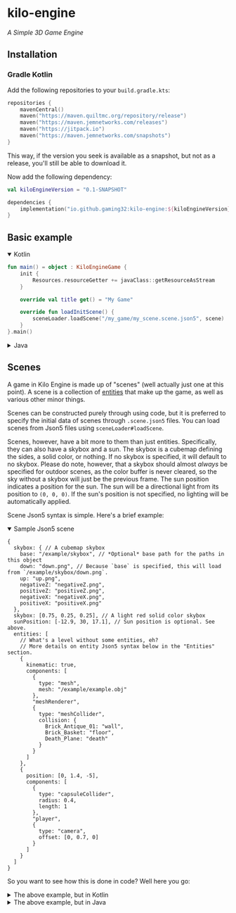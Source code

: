 # kilo-engine
_A Simple 3D Game Engine_

## Installation

### Gradle Kotlin
Add the following repositories to your `build.gradle.kts`:
```kotlin
repositories {
    mavenCentral()
    maven("https://maven.quiltmc.org/repository/release")
    maven("https://maven.jemnetworks.com/releases")
    maven("https://jitpack.io")
    maven("https://maven.jemnetworks.com/snapshots")
}
```
This way, if the version you seek is available as a snapshot, but not as a release, you'll still be able to download it.

Now add the following dependency:
```kotlin
val kiloEngineVersion = "0.1-SNAPSHOT"

dependencies {
    implementation("io.github.gaming32:kilo-engine:${kiloEngineVersion}")
}
```

## Basic example

<details open>
<summary>Kotlin</summary>

```kotlin
fun main() = object : KiloEngineGame {
    init {
        Resources.resourceGetter += javaClass::getResourceAsStream
    }

    override val title get() = "My Game"

    override fun loadInitScene() {
        sceneLoader.loadScene("/my_game/my_scene.scene.json5", scene)
    }
}.main()
```

</details>

<details>
<summary>Java</summary>

```java
public class MyGame extends KiloEngineGame {
    public static void main(String[] args) {
        Resources.addResourceGetter(MyGame.class::getResourceAsStream);
        new MyGame().main();
    }

    @Override
    @NotNull
    public String getTitle() {
        return "My Game";
    }

    @Override
    public void loadInitScene() {
        getSceneLoader().loadScene("/my_game/my_scene.scene.json5", getScene());
    }
}
```

</details>

## Scenes

A game in Kilo Engine is made up of "scenes" (well actually just one at this point). A scene is a collection of [entities](#entities) that make up the game, as well as various other minor things.

Scenes can be constructed purely through using code, but it is preferred to specify the initial data of scenes through `.scene.json5` files. You can load scenes from Json5 files using `sceneLoader#loadScene`.

Scenes, however, have a bit more to them than just entities. Specifically, they can also have a skybox and a sun. The skybox is a cubemap defining the sides, a solid color, or nothing. If no skybox is specified, it will default to no skybox. Please do note, however, that a skybox should almost *always* be specified for outdoor scenes, as the color buffer is never cleared, so the sky without a skybox will just be the previous frame. The sun position indicates a position for the sun. The sun will be a directional light from its position to `(0, 0, 0)`. If the sun's position is not specified, no lighting will be automatically applied.

Scene Json5 syntax is simple. Here's a brief example:

<details open>
<summary>Sample Json5 scene</summary>

```json5
{
  skybox: { // A cubemap skybox
    base: "/example/skybox", // *Optional* base path for the paths in this object
    down: "down.png", // Because `base` is specified, this will load from `/example/skybox/down.png`.
    up: "up.png",
    negativeZ: "negativeZ.png",
    positiveZ: "positiveZ.png",
    negativeX: "negativeX.png",
    positiveX: "positiveX.png"
  },
  skybox: [0.75, 0.25, 0.25], // A light red solid color skybox
  sunPosition: [-12.9, 30, 17.1], // Sun position is optional. See above.
  entities: [
    // What's a level without some entities, eh?
    // More details on entity Json5 syntax below in the "Entities" section.
    {
      kinematic: true,
      components: [
        {
          type: "mesh",
          mesh: "/example/example.obj"
        },
        "meshRenderer",
        {
          type: "meshCollider",
          collision: {
            Brick_Antique_01: "wall",
            Brick_Basket: "floor",
            Death_Plane: "death"
          }
        }
      ]
    },
    {
      position: [0, 1.4, -5],
      components: [
        {
          type: "capsuleCollider",
          radius: 0.4,
          length: 1
        },
        "player",
        {
          type: "camera",
          offset: [0, 0.7, 0]
        }
      ]
    }
  ]
}
```

</details>

So you want to see how this is done in code? Well here you go:

<details>
<summary>The above example, but in Kotlin</summary>

```kotlin
scene.skybox = Skybox.Cubemap.relative(
    "/example/skybox",
    "down.png",
    "up.png",
    "negativeZ.png",
    "positiveZ.png",
    "negativeX.png",
    "positiveX.png"
)
scene.skybox = Skybox.SolidColor(0.75f, 0.25f, 0.25f)
scene.sunPosition = Vector3f(-12.9f, 30f, 17.1f)
Entity(scene, DVector3()).apply {
    body.setKinematic()
    val model = MeshComponent(this, sceneLoader.loadObj("/example/example.obj")).model
    MeshRendererComponent(this)
    MeshColliderComponent(this, CollisionModel(model, mapOf(
        model.materials["Brick_Antique_01"]!! to CollisionTypes.WALL,
        model.materials["Brick_Basket"]!! to CollisionTypes.FLOOR,
        model.materials["Death_Plane"]!! to CollisionTypes.DEATH
    )))
}
Entity(scene, DVector3(0.0, 1.4, -5.0)).apply {
    CapsuleColliderComponent(this, 0.4, 1.0)
    PlayerComponent(this, Vector2f())
    CameraComponent(this, offset = DVector3(0.0, 0.7, 0.0))
}
```

</details>

<details>
<summary>The above example, but in Java</summary>

```java
final Scene scene = getScene();
scene.setSkybox(Skybox.Cubemap.relative(
    "/example/skybox",
    "down.png",
    "up.png",
    "negativeZ.png",
    "positiveZ.png",
    "negativeX.png",
    "positiveX.png"
));
scene.setSkybox(new Skybox.SolidColor(0.75f, 0.25f, 0.25f));
scene.setSunPosition(new Vector3f(-12.9f, 30, 17.1f));

final Entity levelMesh = new Entity(scene, new DVector3());
levelMesh.getBody().setKinematic();
final Model model = new MeshComponent(
    levelMesh, getSceneLoader().loadObj("/example/example.obj")
).getModel();
new MeshRendererComponent(levelMesh);
new MeshColliderComponent(levelMesh, new CollisionModel(model, Map.of(
    model.getMaterials().get("Brick_Antique_01"), CollisionTypes.WALL,
    model.getMaterials().get("Brick_Basket"), CollisionTypes.FLOOR,
    model.getMaterials().get("Death_Plane"), CollisionTypes.DEATH
)));

final Entity player = new Entity(scene, new DVector3(0, 1.4, -5));
new CapsuleColliderComponent(player, 0.4, 1);
new PlayerComponent(player, new Vector2f());
new CameraComponent(player, new DVector3(0.0, 0.7, 0.0));
```

</details>
